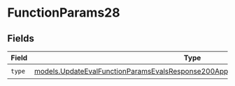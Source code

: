 # FunctionParams28


## Fields

| Field                                                                                                                                                                        | Type                                                                                                                                                                         | Required                                                                                                                                                                     | Description                                                                                                                                                                  |
| ---------------------------------------------------------------------------------------------------------------------------------------------------------------------------- | ---------------------------------------------------------------------------------------------------------------------------------------------------------------------------- | ---------------------------------------------------------------------------------------------------------------------------------------------------------------------------- | ---------------------------------------------------------------------------------------------------------------------------------------------------------------------------- |
| `type`                                                                                                                                                                       | [models.UpdateEvalFunctionParamsEvalsResponse200ApplicationJSONResponseBody528Type](../models/updateevalfunctionparamsevalsresponse200applicationjsonresponsebody528type.md) | :heavy_check_mark:                                                                                                                                                           | N/A                                                                                                                                                                          |